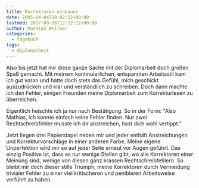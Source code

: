 ```yaml
---
title: Korrekturen einbauen
date: 2005-04-04T18:02:22+00:00
lastmod: 2017-09-16T12:12:12+00:00
author: Mathias Wellner
categories:
  - tagebuch
tags:
  - diplomarbeit
---
```

Also bis jetzt hat mir diese ganze Sache mit der Diplomarbeit doch großen Spaß gemacht. Mit meinem kontinuierlichen, entspannten Arbeitsstil kam ich gut voran und hatte doch stets das Gefühl, mich geschickt auszudrücken und klar und verständlich zu schreiben. Doch dann machte ich den Fehler, einigen Freunden meine Diplomarbeit zum Korrekturlesen zu überreichen.

Eigentlich heischte ich ja nur nach Bestätigung. So in der Form: "Also Mathias, ich konnte einfach keine Fehler finden. Nur zwei Rechtschreibfehler musste ich dir anstreichen, hast dich wohl vertippt."

Jetzt liegen drei Papierstapel neben mir und jeder enthält Anstreichungen und Korrekturvorschläge in einer anderen Farbe. Meine eigene Unperfektion wird mir so auf jeder Seite erneut vor Augen geführt. Das einzig Positive ist, dass es nur wenige Stellen gibt, wo alle Korrektoren einer Meinung sind, wenige von diesen ganz krassen Rechtschreibfehlern. So bleibt mir doch dieser stille Triumph, meine Korrektoren durch Vermeidung trivialer Fehler zu einer viel kritischeren und penibleren Arbeitsweise verführt zu haben.